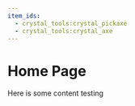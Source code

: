 ```yaml
---
item_ids:
  - crystal_tools:crystal_pickaxe
  - crystal_tools:crystal_axe
---
```


# Home Page

Here is some content testing

<RecipeFor id="crystal_tools:crystal_pickaxe" />